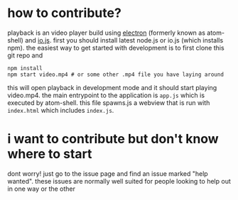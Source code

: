 # how to contribute?

playback is an video player build using [electron](https://github.com/atom/electron) (formerly known as atom-shell) and [io.js](https://iojs.org/en/index.html). first you should install latest node.js or io.js (which installs npm).
the easiest way to get started with development is to first clone this git repo and 

```
npm install
npm start video.mp4 # or some other .mp4 file you have laying around
```

this will open playback in development mode and it should start playing video.mp4.
the main entrypoint to the application is `app.js` which is executed by atom-shell.
this file spawns.js a webview that is run with `index.html` which includes `index.js`.

# i want to contribute but don't know where to start

dont worry! just go to the issue page and find an issue marked "help wanted".
these issues are normally well suited for people looking to help out in one way or the other
